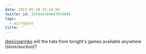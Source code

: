 ```yaml
---
date: 2013-05-18 22:24:50
twitter_id: 335944104687054849
tags:
  - micropost
title: ''
---
```


[@ericsjarinko](https://twitter.com/ericsjarinko) will the hats from tonight's games available anywhere (store/auction)?
